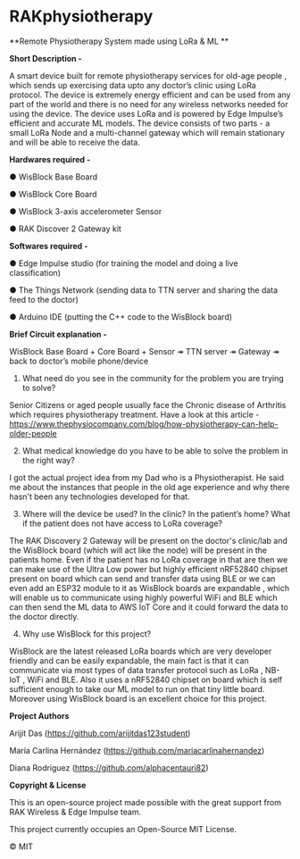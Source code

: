 # RAKphysiotherapy
**Remote Physiotherapy System made using LoRa &amp; ML **


**Short Description -**


A smart device built for remote physiotherapy services for old-age people , which sends up
exercising data upto any doctor’s clinic using LoRa protocol. The device is extremely energy
efficient and can be used from any part of the world and there is no need for any wireless
networks needed for using the device. The device uses LoRa and is powered by Edge
Impulse’s efficient and accurate ML models. The device consists of two parts - a small LoRa
Node and a multi-channel gateway which will remain stationary and will be able to receive
the data.

**Hardwares required -**

● WisBlock Base Board

● WisBlock Core Board

● WisBlock 3-axis accelerometer Sensor

● RAK Discover 2 Gateway kit

**Softwares required -**

● Edge Impulse studio (for training the model and doing a live classification)

● The Things Network (sending data to TTN server and sharing the data feed to the
doctor)

● Arduino IDE (putting the C++ code to the WisBlock board)

**Brief Circuit explanation -**

WisBlock Base Board + Core Board + Sensor ↠ TTN server ↠ Gateway ↠ back to
doctor’s mobile phone/device

1) What need do you see in the community for the problem you are trying to solve?

Senior Citizens or aged people usually face the Chronic disease of Arthritis which requires physiotherapy treatment.
Have a look at this article - https://www.thephysiocompany.com/blog/how-physiotherapy-can-help-older-people

2) What medical knowledge do you have to be able to solve the problem in the right way? 

I got the actual project idea from my Dad who is a Physiotherapist. He said me about the instances that people in the old age experience and why there hasn't been any technologies developed for that. 

3) Where will the device be used? In the clinic? In the patient’s home? What if the patient does not have access to LoRa coverage?

The RAK Discovery 2 Gateway will be present on the doctor's clinic/lab and the WisBlock board (which will act like the node) will be present in the patients home. 
Even if the patient has no LoRa coverage in that are then we can make use of the Ultra Low power but highly efficient nRF52840 chipset present on board which can send and transfer data using BLE or we can even add an ESP32 module to it as WisBlock boards are expandable , which will enable us to communicate using highly powerful WiFi and BLE which can then send the ML data to AWS IoT Core and it could forward the data to the doctor directly. 

4) Why use WisBlock for this project?

WisBlock are the latest released LoRa boards which are very developer friendly and can be easily expandable, the main fact is that it can communicate via most types of data transfer protocol such as LoRa , NB-IoT , WiFi and BLE. Also it uses a nRF52840 chipset on board which is self sufficient enough to take our ML model to run on that tiny little board. Moreover using WisBlock board is an excellent choice for this project. 

**Project Authors**

Arijit Das (https://github.com/arijitdas123student)

María Carlina Hernández (https://github.com/mariacarlinahernandez)

Diana Rodriguez (https://github.com/alphacentauri82)

**Copyright & License**

This is an open-source project made possible with the great support from RAK Wireless & Edge Impulse team. 

This project currently occupies an Open-Source MIT License. 

© MIT
